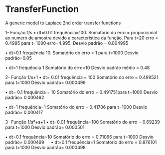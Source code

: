 # TransferFunction
A generic model to Laplace 2nd order transfer functions  

1-	Função 1/s
•	dt=0.01 frequência=100.
Somatório do erro = proporcional ao numero de amostra devido a característica da função. Para t=20 erro = 0.4995 para t=1000 erro=4.995.
Desvio padrão = 0.004995

•	dt=0.1 frequência 10.
Somatório do erro = 1 para t=1000
Desvio padrão=0.05
 
•	dt=1 frequência 1
Somatório do erro=10
Desvio padrão médio = 0.48

2-	Função 1/s+1
•	dt= 0.01 frequência = 100
Somatório do erro = 0.499521 para t=1000
Desvio padrão= 0.000499

•	dt= 0.1 frequência = 10
Somatório do erro = 0.491751para t=1000
Desvio padrão= 0.000492

•	dt=1 frequência=1
Somatório do erro = 0.41706 para t=1000
Desvio padrão= 0.000417

3-	Função 1/s²+s+1
•	dt=0.01 frequência=100
Somatório do erro = 0.69239 para t=1000
Desvio padrão= 0.000501

•	dt=0.1 frequência=10
Somatório do erro = 0.71066 para t=1000
Desvio padrão= 0.000499
 
•	dt=0.1 frequência=1
Somatório do erro = 0.876101 para t=1000
Desvio padrão= 0.000498



